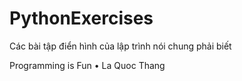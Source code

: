 # PythonExercises
 Các bài tập điển hình của lập trình nói chung phải biết

Programming is Fun • La Quoc Thang
